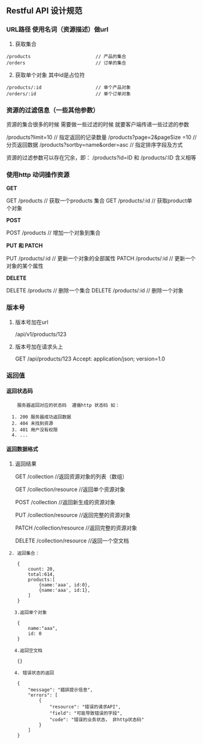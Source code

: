 ## Restful API 设计规范

### URL路径 使用名词（资源描述）做url
    
   1. 获取集合
    
    /products                        // 产品的集合
    /orders                          // 订单的集合
    
   2. 获取单个对象 其中id是占位符

    /products/:id                    // 单个产品对象
    /orders/:id                      // 单个订单对象


### 资源的过滤信息（一些其他参数）

   资源的集合很多的时候 需要做一些过滤的时候 就要客户端传递一些过滤的参数

   /products?limit=10                // 指定返回的记录数量
   /products?page=2&pageSize =10     // 分页返回数据
   /products?sortby=name&order=asc   // 指定排序字段及方式


   资源的过滤参数可以存在冗余，即： /products?id=ID 和 /products/:ID 含义相等

### 使用http 动词操作资源

  **GET**
  
  GET	/products			// 获取一个products 集合
  GET	/products/:id		// 获取product单个对象

  **POST**
  
  POST /products			// 增加一个对象到集合

  **PUT 和 PATCH**
  
  PUT /products/:id		// 更新一个对象的全部属性
  PATCH /products/:id 	// 更新一个对象的某个属性

  **DELETE**
  
  DELETE	/products		// 删除一个集合
  DELETE	/products/:id	// 删除一个对象

### 版本号

   1. 版本号加在url

      /api/v1/products/123

   2. 版本号加在请求头上
   
        GET /api/products/123
        Accept: application/json; version=1.0


### 返回值

   #### 返回状态码

        服务器返回对应的状态码  遵循http 状态码 如：

      1. 200 服务器成功返回数据
      2. 404 未找到资源
      3. 401 用户没有权限
      4. ...

   #### 返回数据格式
   
   1. 返回结果
   
        GET     /collection					//返回资源对象的列表（数组）

        GET     /collection/resource		//返回单个资源对象

        POST    /collection				    //返回新生成的资源对象

        PUT     /collection/resource		//返回完整的资源对象

        PATCH   /collection/resource		//返回完整的资源对象

        DELETE  /collection/resource		//返回一个空文档
            
     2. 返回集合：

        {
            count: 20,
            total:614,
            products:[
                {name:'aaa', id:0},
                {name:'aaa', id:1},
            ]
        }

       3.返回单个对象
       
        {
            name:"aaa",
            id: 0
        }

       4.返回空文档
             
        {}

       4. 错误状态的返回

        {
            "message": "錯誤提示信息",
            "errors": [
                {
                    "resource": "错误的请求API",
                    "field": "可能导致错误的字段",
                    "code": "错误的业务状态， 非http状态码"
                }
            ]
        }
